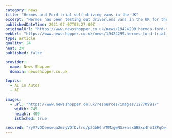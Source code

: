 ```yaml
---
category: news
title: "Hermes and Ford trial self-driving vans in the UK"
excerpt: "Hermes has been testing out driverless vans in the UK for the first time. The delivery firm is the first customer to take part in the trial with Ford. The partnership is part of Ford’s new Self-Driving Vehicle Research Programme designed for businesses in Europe."
publishedDateTime: 2021-07-07T03:27:00Z
originalUrl: "https://www.newsshopper.co.uk/news/19424299.hermes-ford-trial-self-driving-vans-uk/"
webUrl: "https://www.newsshopper.co.uk/news/19424299.hermes-ford-trial-self-driving-vans-uk/"
type: article
quality: 24
heat: 24
published: false

provider:
  name: News Shopper
  domain: newsshopper.co.uk

topics:
  - AI in Autos
  - AI

images:
  - url: "https://www.newsshopper.co.uk/resources/images/12770991/"
    width: 745
    height: 409
    isCached: true

secured: "/yV7vOQeeswua2mzyVDfDvlro/p2GbH0nYMMzgwNSz+asxGBExc4hzIZPqCwl+llDW+u9CIO5oDhFhLsc2ZQRvx0OEv2KNKSAM6pfRrIQqq4tUAw6zCXGA0z3cP5ExUO/NqBDaHukWFoQfjlwxKib9w9uQO0WDYfpdTXbMz5QoM+JdJfCVFnnQh3cP9oqHW+tuWuEgR1sqNFp1F7Mtm7NrWe4IV4pU8LTHOKmQ4oNMCzLJMk2fVLZGt6HNXmNGTie/gObnxYxTXbTlYVN1jGaMdOyQYJAHQGxM8kQqaFNcRaaWLPDyWStSxYoOC7YrIM/Nkp1htf730h8cHjf9OzP+HcgcAAKM18/gkrkexpsEo=;tWgm8N98wE0u20adN2w7vg=="
---
```



